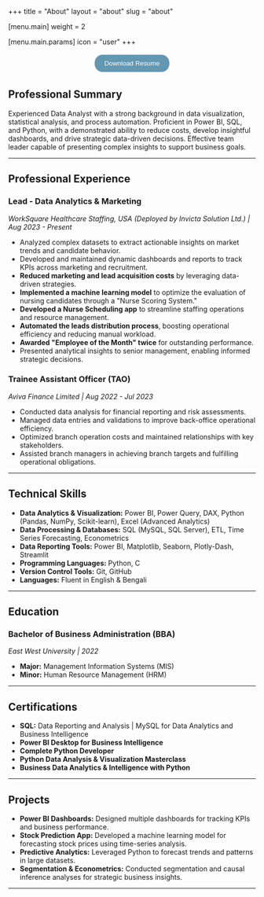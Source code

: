 +++
title = "About"
layout = "about"
slug = "about"

[menu.main]
weight = 2

  [menu.main.params]
  icon = "user"
+++

<html>
<head>
<meta name="viewport" content="width=device-width, initial-scale=1">
<style>
.button {
  background-color: #6497b1;
  border: none;
  color: white;
  padding: 10px 20px;
  text-align: center;
  text-decoration: none;
  display: inline-block;
  margin: 4px 2px;
  cursor: pointer;
  border-radius: 16px;
}
</style>
</head>
<div align=center>
<a href="https://drive.google.com/file/d/1VewLK4wD_mjCWcbNtEseMHhpfcTtmwbs/view?usp=sharing">
<button class="button">Download Resume</button>
</a>
</div>
</html>

## **Professional Summary**

Experienced Data Analyst with a strong background in data visualization, statistical analysis, and process automation. Proficient in Power BI, SQL, and Python, with a demonstrated ability to reduce costs, develop insightful dashboards, and drive strategic data-driven decisions. Effective team leader capable of presenting complex insights to support business goals.

---

## **Professional Experience**

### **Lead - Data Analytics & Marketing**  
*WorkSquare Healthcare Staffing, USA (Deployed by Invicta Solution Ltd.) | Aug 2023 - Present*

- Analyzed complex datasets to extract actionable insights on market trends and candidate behavior.
- Developed and maintained dynamic dashboards and reports to track KPIs across marketing and recruitment.
- **Reduced marketing and lead acquisition costs** by leveraging data-driven strategies.
- **Implemented a machine learning model** to optimize the evaluation of nursing candidates through a "Nurse Scoring System."
- **Developed a Nurse Scheduling app** to streamline staffing operations and resource management.
- **Automated the leads distribution process**, boosting operational efficiency and reducing manual workload.
- **Awarded "Employee of the Month" twice** for outstanding performance.
- Presented analytical insights to senior management, enabling informed strategic decisions.

### **Trainee Assistant Officer (TAO)**  
*Aviva Finance Limited | Aug 2022 - Jul 2023*

- Conducted data analysis for financial reporting and risk assessments.
- Managed data entries and validations to improve back-office operational efficiency.
- Optimized branch operation costs and maintained relationships with key stakeholders.
- Assisted branch managers in achieving branch targets and fulfilling operational obligations.

---

## **Technical Skills**

- **Data Analytics & Visualization:** Power BI, Power Query, DAX, Python (Pandas, NumPy, Scikit-learn), Excel (Advanced Analytics)
- **Data Processing & Databases:** SQL (MySQL, SQL Server), ETL, Time Series Forecasting, Econometrics
- **Data Reporting Tools:** Power BI, Matplotlib, Seaborn, Plotly-Dash, Streamlit
- **Programming Languages:** Python, C
- **Version Control Tools:** Git, GitHub
- **Languages:** Fluent in English & Bengali

---

## **Education**

### **Bachelor of Business Administration (BBA)**  
*East West University | 2022*  
- **Major:** Management Information Systems (MIS)  
- **Minor:** Human Resource Management (HRM)  

---

## **Certifications**

- **SQL:** Data Reporting and Analysis | MySQL for Data Analytics and Business Intelligence  
- **Power BI Desktop for Business Intelligence**  
- **Complete Python Developer**  
- **Python Data Analysis & Visualization Masterclass**  
- **Business Data Analytics & Intelligence with Python**

---

## **Projects**

- **Power BI Dashboards:** Designed multiple dashboards for tracking KPIs and business performance.
- **Stock Prediction App:** Developed a machine learning model for forecasting stock prices using time-series analysis.
- **Predictive Analytics:** Leveraged Python to forecast trends and patterns in large datasets.
- **Segmentation & Econometrics:** Conducted segmentation and causal inference analyses for strategic business insights.

---

